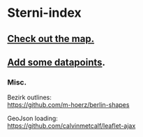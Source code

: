 # Sterni-index

## [Check out the map.](https://vtrubets.github.io/test_index/)


## [Add some datapoints](https://goo.gl/forms/A2qCu6ymOy7Hi5bT2).

  
  
  
### Misc.
Bezirk outlines:  
https://github.com/m-hoerz/berlin-shapes

GeoJson loading:  
https://github.com/calvinmetcalf/leaflet-ajax
